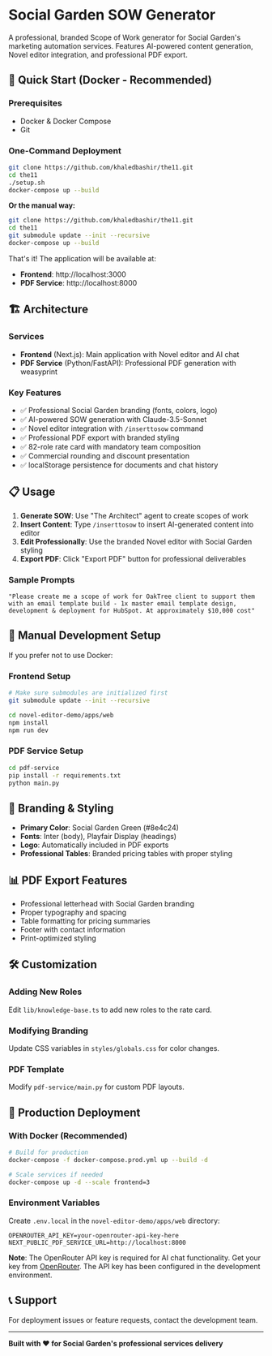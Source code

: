 # Social Garden SOW Generator

A professional, branded Scope of Work generator for Social Garden's marketing automation services. Features AI-powered content generation, Novel editor integration, and professional PDF export.

## 🚀 Quick Start (Docker - Recommended)

### Prerequisites
- Docker & Docker Compose
- Git

### One-Command Deployment
```bash
git clone https://github.com/khaledbashir/the11.git
cd the11
./setup.sh
docker-compose up --build
```

**Or the manual way:**
```bash
git clone https://github.com/khaledbashir/the11.git
cd the11
git submodule update --init --recursive
docker-compose up --build
```

That's it! The application will be available at:
- **Frontend**: http://localhost:3000
- **PDF Service**: http://localhost:8000

## 🏗️ Architecture

### Services
- **Frontend** (Next.js): Main application with Novel editor and AI chat
- **PDF Service** (Python/FastAPI): Professional PDF generation with weasyprint

### Key Features
- ✅ Professional Social Garden branding (fonts, colors, logo)
- ✅ AI-powered SOW generation with Claude-3.5-Sonnet
- ✅ Novel editor integration with `/inserttosow` command
- ✅ Professional PDF export with branded styling
- ✅ 82-role rate card with mandatory team composition
- ✅ Commercial rounding and discount presentation
- ✅ localStorage persistence for documents and chat history

## 📋 Usage

1. **Generate SOW**: Use "The Architect" agent to create scopes of work
2. **Insert Content**: Type `/inserttosow` to insert AI-generated content into editor
3. **Edit Professionally**: Use the branded Novel editor with Social Garden styling
4. **Export PDF**: Click "Export PDF" button for professional deliverables

### Sample Prompts
```
"Please create me a scope of work for OakTree client to support them with an email template build - 1x master email template design, development & deployment for HubSpot. At approximately $10,000 cost"
```

## 🔧 Manual Development Setup

If you prefer not to use Docker:

### Frontend Setup
```bash
# Make sure submodules are initialized first
git submodule update --init --recursive

cd novel-editor-demo/apps/web
npm install
npm run dev
```

### PDF Service Setup
```bash
cd pdf-service
pip install -r requirements.txt
python main.py
```

## 🎨 Branding & Styling

- **Primary Color**: Social Garden Green (#8e4c24)
- **Fonts**: Inter (body), Playfair Display (headings)
- **Logo**: Automatically included in PDF exports
- **Professional Tables**: Branded pricing tables with proper styling

## 📊 PDF Export Features

- Professional letterhead with Social Garden branding
- Proper typography and spacing
- Table formatting for pricing summaries
- Footer with contact information
- Print-optimized styling

## 🛠️ Customization

### Adding New Roles
Edit `lib/knowledge-base.ts` to add new roles to the rate card.

### Modifying Branding
Update CSS variables in `styles/globals.css` for color changes.

### PDF Template
Modify `pdf-service/main.py` for custom PDF layouts.

## 🚀 Production Deployment

### With Docker (Recommended)
```bash
# Build for production
docker-compose -f docker-compose.prod.yml up --build -d

# Scale services if needed
docker-compose up -d --scale frontend=3
```

### Environment Variables
Create `.env.local` in the `novel-editor-demo/apps/web` directory:
```
OPENROUTER_API_KEY=your-openrouter-api-key-here
NEXT_PUBLIC_PDF_SERVICE_URL=http://localhost:8000
```

**Note**: The OpenRouter API key is required for AI chat functionality. Get your key from [OpenRouter](https://openrouter.ai/keys). The API key has been configured in the development environment.

## 📞 Support

For deployment issues or feature requests, contact the development team.

---

**Built with ❤️ for Social Garden's professional services delivery**
